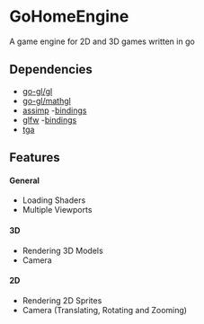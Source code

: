 # GoHomeEngine
A game engine for 2D and 3D games written in go

## Dependencies
- [go-gl/gl](https://github.com/go-gl/gl)
- [go-gl/mathgl](https://github.com/go-gl/mathgl)
- [assimp](https://github.com/assimp/assimp)
  -[bindings](https://github.com/raedatoui/assimp)
- [glfw](https://github.com/glfw/glfw)
  -[bindings](https://github.com/go-gl/glfw)
- [tga](https://github.com/blezek/tga)

## Features

#### General
* Loading Shaders
* Multiple Viewports

#### 3D
* Rendering 3D Models
* Camera
#### 2D
* Rendering 2D Sprites
* Camera (Translating, Rotating and Zooming) 

